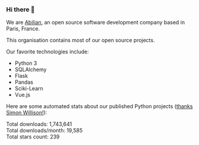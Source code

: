 ### Hi there 👋

We are [Abilian](https://abilian.com/), an open source software development company based in Paris, France.

This organisation contains most of our open source projects.

Our favorite technologies include:

- Python 3
- SQLAlchemy
- Flask
- Pandas
- Sciki-Learn
- Vue.js

Here are some automated stats about our published Python projects
([thanks Simon Willison!][sw-post]):

<!--marker-->
Total downloads: 1,743,641<br>
Total downloads/month: 19,585<br>
Total stars count: 239
<!--end-->

[sw-post]: https://simonwillison.net/2020/Jul/10/self-updating-profile-readme/